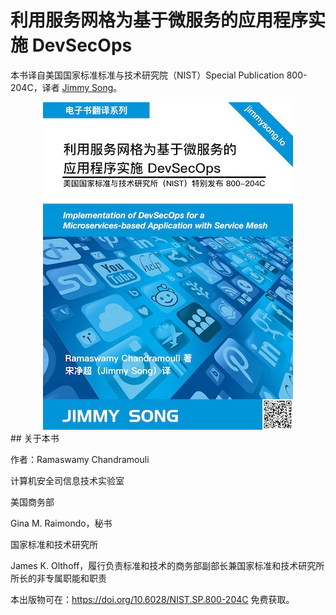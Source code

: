 # 利用服务网格为基于微服务的应用程序实施 DevSecOps

本书译自美国国家标准标准与技术研究院（NIST）Special Publication 800-204C，译者 [Jimmy Song](https://jimmysong.io)。

<div align="center">
  <a href="https://jimmysong.io/service-mesh-devsecops/">
    <img src="cover-thumbnail.jpg" title="使用服务网格实现微服务应用的 DevSecOps" alt="使用服务网格实现微服务应用的 DevSecOps">
  </a>
</div>
## 关于本书

作者：Ramaswamy Chandramouli

计算机安全司信息技术实验室

美国商务部

Gina M. Raimondo，秘书

国家标准和技术研究所

James K. Olthoff，履行负责标准和技术的商务部副部长兼国家标准和技术研究所所长的非专属职能和职责

本出版物可在：<https://doi.org/10.6028/NIST.SP.800-204C> 免费获取。
